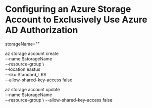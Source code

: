 # Configuring an Azure Storage Account to Exclusively Use Azure AD Authorization

storageName="<storage-account-name>"

az storage account create \
  --name $storageName \
  --resource-group <resource-group-name> \   
  --location eastus \
  --sku Standard_LRS \
  --allow-shared-key-access false


az storage account update \
  --name $storageName \
  --resource-group <resource-group-name> \ 
  --allow-shared-key-access false  


